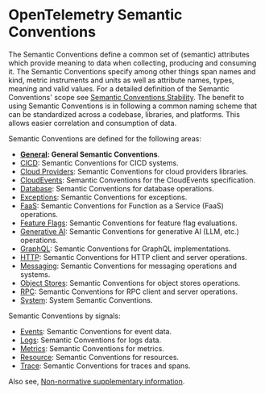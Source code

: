 <!--- Hugo front matter used to generate the website version of this page:
linkTitle: Semantic Conventions
# no_list: true
cascade:
  body_class: otel-docs-spec
  github_repo: &repo https://github.com/open-telemetry/semantic-conventions
  github_subdir: docs
  path_base_for_github_subdir: tmp/semconv/docs/
  github_project_repo: *repo
path_base_for_github_subdir:
  from: tmp/semconv/docs/_index.md
  to: README.md
--->

# OpenTelemetry Semantic Conventions

The Semantic Conventions define a common set of (semantic) attributes which provide meaning to data when collecting, producing and consuming it.
The Semantic Conventions specify among other things span names and kind, metric instruments and units as well as attribute names, types, meaning and valid values. For a detailed definition of the Semantic Conventions' scope see [Semantic Conventions Stability](https://opentelemetry.io/docs/specs/otel/versioning-and-stability/#semantic-conventions-stability).
The benefit to using Semantic Conventions is in following a common naming scheme that can be standardized across a codebase, libraries, and platforms. This allows easier correlation and consumption of data.

Semantic Conventions are defined for the following areas:

* **[General](general/README.md): General Semantic Conventions**.
* [CICD](cicd/cicd-metrics.md): Semantic Conventions for CICD systems.
* [Cloud Providers](cloud-providers/README.md): Semantic Conventions for cloud providers libraries.
* [CloudEvents](cloudevents/README.md): Semantic Conventions for the CloudEvents specification.
* [Database](database/README.md): Semantic Conventions for database operations.
* [Exceptions](exceptions/README.md): Semantic Conventions for exceptions.
* [FaaS](faas/README.md): Semantic Conventions for Function as a Service (FaaS) operations.
* [Feature Flags](feature-flag/README.md): Semantic Conventions for feature flag evaluations.
* [Generative AI](gen-ai/README.md): Semantic Conventions for generative AI (LLM, etc.) operations.
* [GraphQL](graphql/graphql-spans.md): Semantic Conventions for GraphQL implementations.
* [HTTP](http/README.md): Semantic Conventions for HTTP client and server operations.
* [Messaging](messaging/README.md): Semantic Conventions for messaging operations and systems.
* [Object Stores](object-stores/README.md): Semantic Conventions for object stores operations.
* [RPC](rpc/README.md): Semantic Conventions for RPC client and server operations.
* [System](system/README.md): System Semantic Conventions.

Semantic Conventions by signals:

* [Events](general/events.md): Semantic Conventions for event data.
* [Logs](general/logs.md): Semantic Conventions for logs data.
* [Metrics](general/metrics.md): Semantic Conventions for metrics.
* [Resource](resource/README.md): Semantic Conventions for resources.
* [Trace](general/trace.md): Semantic Conventions for traces and spans.

Also see, [Non-normative supplementary information](non-normative/README.md).
